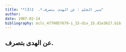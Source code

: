 ```yaml
---
title: "*سير العلم : عن الهدى بتصرف.*.  2(3)"
author: 
date: 1907-02-14
bibliography: oclc_4770057679-i_15-div_15.d1e3617.bib
---
```




##  عن الهدى بتصرف. 

